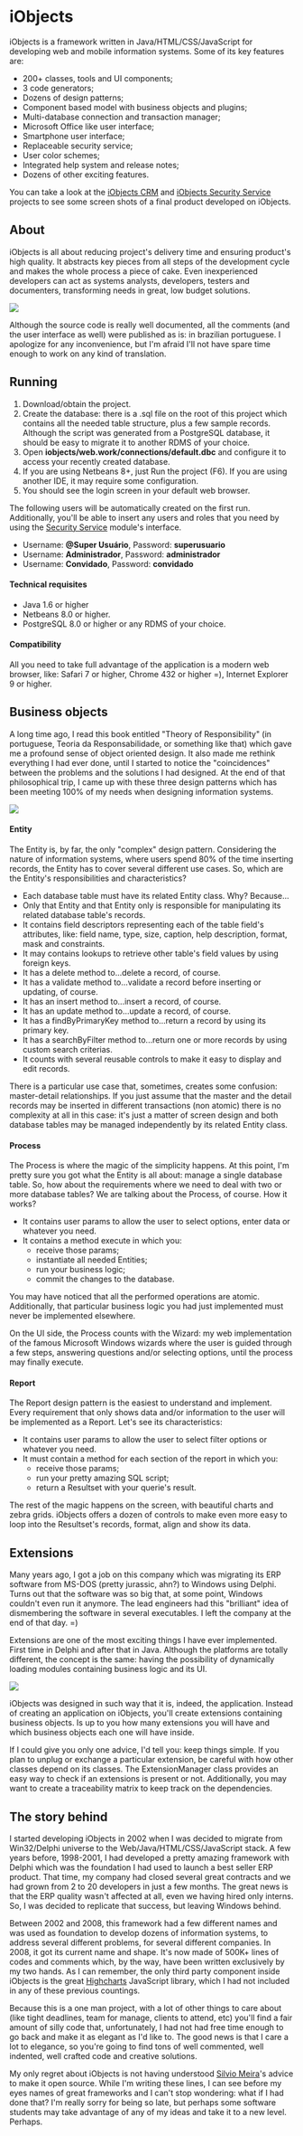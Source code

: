 # iObjects
iObjects is a framework written in Java/HTML/CSS/JavaScript for developing web and mobile information systems. Some of its key features are: 
- 200+ classes, tools and UI components; 
- 3 code generators; 
- Dozens of design patterns; 
- Component based model with business objects and plugins; 
- Multi-database connection and transaction manager; 
- Microsoft Office like user interface; 
- Smartphone user interface; 
- Replaceable security service; 
- User color schemes; 
- Integrated help system and release notes;
- Dozens of other exciting features. 

You can take a look at the [iObjects CRM](https://github.com/kleber-maia/iobjects-crm) and [iObjects Security Service](https://github.com/kleber-maia/iobjects-security-service) projects to see some screen shots of a final product developed on iObjects.

## About
iObjects is all about reducing project's delivery time and ensuring product's high quality. It abstracts key pieces from all steps of the development cycle and makes the whole process a piece of cake. Even inexperienced developers can act as systems analysts, developers, testers and documenters, transforming needs in great, low budget solutions.

![](https://raw.github.com/kleber-maia/iobjects/master/README.img/1.png)

Although the source code is really well documented, all the comments (and the user interface as well) were published as is: in brazilian portuguese. I apologize for any inconvenience, but I'm afraid I'll not have spare time enough to work on any kind of translation.

## Running
1. Download/obtain the project.
2. Create the database: there is a .sql file on the root of this project which contains all the needed table structure, plus a few sample records. Although the script was generated from a PostgreSQL database, it should be easy to migrate it to another RDMS of your choice.
3. Open **iobjects/web.work/connections/default.dbc** and configure it to access your recently created database.
4. If you are using Netbeans 8+, just Run the project (F6). If you are using another IDE, it may require some configuration.
5. You should see the login screen in your default web browser.

The following users will be automatically created on the first run. Additionally, you'll be able to insert any users and roles that you need by using the [Security Service](https://github.com/kleber-maia/iobjects-security-service) module's interface.
- Username: **@Super Usuário**, Password: **superusuario**
- Username: **Administrador**, Password: **administrador**
- Username: **Convidado**, Password: **convidado**

#### Technical requisites
- Java 1.6 or higher
- Netbeans 8.0 or higher.
- PostgreSQL 8.0 or higher or any RDMS of your choice.
 
#### Compatibility
All you need to take full advantage of the application is a modern web browser, like: Safari 7 or higher, Chrome 432 or higher =), Internet Explorer 9 or higher.

## Business objects
A long time ago, I read this book entitled "Theory of Responsibility" (in portuguese, Teoria da Responsabilidade, or something like that) which gave me a profound sense of object oriented design. It also made me rethink everything I had ever done, until I started to notice the "coincidences" between the problems and the solutions I had designed. At the end of that philosophical trip, I came up with these three design patterns which has been meeting 100% of my needs when designing information systems.

![](https://raw.github.com/kleber-maia/iobjects/master/README.img/2.png)

#### Entity
The Entity is, by far, the only "complex" design pattern. Considering the nature of information systems, where users spend 80% of the time inserting records, the Entity has to cover several different use cases. So, which are the Entity's responsibilities and characteristics?

- Each database table must have its related Entity class. Why? Because...
- Only that Entity and that Entity only is responsible for manipulating its related database table's records.
- It contains field descriptors representing each of the table field's attributes, like: field name, type, size, caption, help description, format, mask and constraints.
- It may contains lookups to retrieve other table's field values by using foreign keys.
- It has a delete method to...delete a record, of course.
- It has a validate method to...validate a record before inserting or updating, of course.
- It has an insert method to...insert a record, of course.
- It has an update method to...update a record, of course.
- It has a findByPrimaryKey method to...return a record by using its primary key.
- It has a searchByFilter method to...return one or more records by using custom search criterias.
- It counts with several reusable controls to make it easy to display and edit records.

There is a particular use case that, sometimes, creates some confusion: master-detail relationships. If you just assume that the master and the detail records may be inserted in different transactions (non atomic) there is no complexity at all in this case: it's just a matter of screen design and both database tables may be managed independently by its related Entity class.

#### Process
The Process is where the magic of the simplicity happens. At this point, I'm pretty sure you got what the Entity is all about: manage a single database table. So, how about the requirements where we need to deal with two or more database tables? We are talking about the Process, of course. How it works?

- It contains user params to allow the user to select options, enter data or whatever you need.
- It contains a method execute in which you:
  - receive those params;
  - instantiate all needed Entities;
  - run your business logic;
  - commit the changes to the database.

You may have noticed that all the performed operations are atomic. Additionally, that particular business logic you had just implemented must never be implemented elsewhere.

On the UI side, the Process counts with the Wizard: my web implementation of the famous Microsoft Windows wizards where the user is guided through a few steps, answering questions and/or selecting options, until the process may finally execute.

#### Report
The Report design pattern is the easiest to understand and implement. Every requirement that only shows data and/or information to the user will be implemented as a Report. Let's see its characteristics:

- It contains user params to allow the user to select filter options or whatever you need.
- It must contain a method for each section of the report in which you:
  - receive those params;
  - run your pretty amazing SQL script;
  - return a Resultset with your querie's result.

The rest of the magic happens on the screen, with beautiful charts and zebra grids. iObjects offers a dozen of controls to make even more easy to loop into the Resultset's records, format, align and show its data.

## Extensions
Many years ago, I got a job on this company which was migrating its ERP software from MS-DOS (pretty jurassic, ahn?) to Windows using Delphi. Turns out that the software was so big that, at some point, Windows couldn't even run it anymore. The lead engineers had this "brilliant" idea of dismembering the software in several executables. I left the company at the end of that day. =)

Extensions are one of the most exciting things I have ever implemented. First time in Delphi and after that in Java. Although the platforms are totally different, the concept is the same: having the possibility of dynamically loading modules containing business logic and its UI.

![](https://raw.github.com/kleber-maia/iobjects/master/README.img/3.png)

iObjects was designed in such way that it is, indeed, the application. Instead of creating an application on iObjects, you'll create extensions containing business objects. Is up to you how many extensions you will have and which business objects each one will have inside.

If I could give you only one advice, I'd tell you: keep things simple. If you plan to unplug or exchange a particular extension, be careful with how other classes depend on its classes. The ExtensionManager class provides an easy way to check if an extensions is present or not. Additionally, you may want to create a traceability matrix to keep track on the dependencies.

## The story behind

I started developing iObjects in 2002 when I was decided to migrate from Win32/Delphi universe to the Web/Java/HTML/CSS/JavaScript stack. A few years before, 1998-2001, I had developed a pretty amazing framework with Delphi which was the foundation I had used to launch a best seller ERP product. That time, my company had closed several great contracts and we had grown from 2 to 20 developers in just a few months. The great news is that the ERP quality wasn't affected at all, even we having hired only interns. So, I was decided to replicate that success, but leaving Windows behind.

Between 2002 and 2008, this framework had a few different names and was used as foundation to develop dozens of information systems, to address several different problems, for several different companies. In 2008, it got its current name and shape. It's now made of 500K+ lines of codes and comments which, by the way, have been written exclusively by my two hands. As I can remember, the only third party component inside iObjects is the great [Highcharts](http://highcharts.com) JavaScript library, which I had not included in any of these previous countings.

Because this is a one man project, with a lot of other things to care about (like tight deadlines, team for manage, clients to attend, etc) you'll find a fair amount of silly code that, unfortunately, I had not had free time enough to go back and make it as elegant as I'd like to. The good news is that I care a lot to elegance, so you're going to find tons of well commented, well indented, well crafted code and creative solutions.

My only regret about iObjects is not having understood [Silvio Meira](https://twitter.com/srlm)'s advice to make it open source. While I'm writing these lines, I can see before my eyes names of great frameworks and I can't stop wondering: what if I had done that? I'm really sorry for being so late, but perhaps some software students may take advantage of any of my ideas and take it to a new level. Perhaps.
